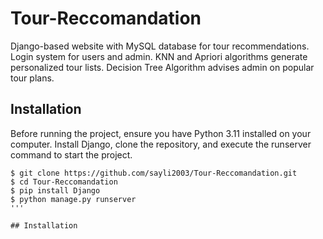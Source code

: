 # Tour-Reccomandation


Django-based website with MySQL database for tour recommendations. Login system for users and admin. KNN and Apriori algorithms generate personalized tour lists. Decision Tree Algorithm advises admin on popular tour plans.

## Installation

Before running the project, ensure you have Python 3.11 installed on your computer. Install Django, clone the repository, and execute the runserver command to start the project.

```shell
$ git clone https://github.com/sayli2003/Tour-Reccomandation.git
$ cd Tour-Reccomandation
$ pip install Django
$ python manage.py runserver
'''

## Installation
